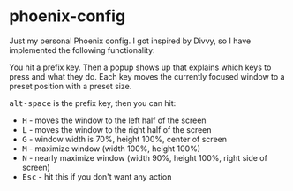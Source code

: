 # phoenix-config

Just my personal Phoenix config.  I got inspired by Divvy, so I have implemented
the following functionality:

You hit a prefix key.  Then a popup shows up that explains which keys to press
and what they do.  Each key moves the currently focused window to a preset
position with a preset size.

<kbd>alt-space</kbd> is the prefix key, then you can hit:

* <kbd>H</kbd> - moves the window to the left half of the screen
* <kbd>L</kbd> - moves the window to the right half of the screen
* <kbd>G</kbd> - window width is 70%, height 100%, center of screen
* <kbd>M</kbd> - maximize window (width 100%, height 100%)
* <kbd>N</kbd> - nearly maximize window (width 90%, height 100%, right side of screen)
* <kbd>Esc</kbd> - hit this if you don't want any action
